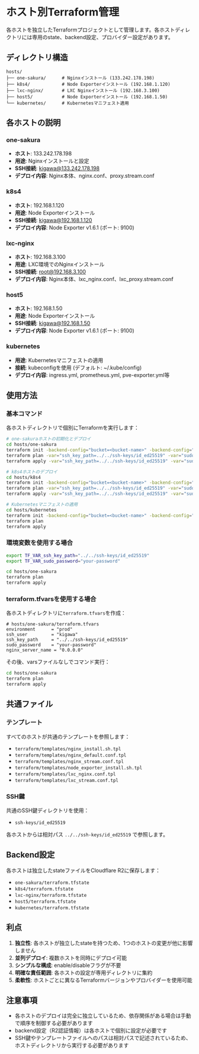 # ホスト別Terraform管理

各ホストを独立したTerraformプロジェクトとして管理します。各ホストディレクトリには専用のstate、backend設定、プロバイダー設定があります。

## ディレクトリ構造

```
hosts/
├── one-sakura/      # Nginxインストール (133.242.178.198)
├── k8s4/            # Node Exporterインストール (192.168.1.120)
├── lxc-nginx/       # LXC Nginxインストール (192.168.3.100)
├── host5/           # Node Exporterインストール (192.168.1.50)
└── kubernetes/      # Kubernetesマニフェスト適用
```

## 各ホストの説明

### one-sakura
- **ホスト**: 133.242.178.198
- **用途**: Nginxインストールと設定
- **SSH接続**: kigawa@133.242.178.198
- **デプロイ内容**: Nginx本体、nginx.conf、proxy.stream.conf

### k8s4
- **ホスト**: 192.168.1.120
- **用途**: Node Exporterインストール
- **SSH接続**: kigawa@192.168.1.120
- **デプロイ内容**: Node Exporter v1.6.1 (ポート: 9100)

### lxc-nginx
- **ホスト**: 192.168.3.100
- **用途**: LXC環境でのNginxインストール
- **SSH接続**: root@192.168.3.100
- **デプロイ内容**: Nginx本体、lxc_nginx.conf、lxc_proxy.stream.conf

### host5
- **ホスト**: 192.168.1.50
- **用途**: Node Exporterインストール
- **SSH接続**: kigawa@192.168.1.50
- **デプロイ内容**: Node Exporter v1.6.1 (ポート: 9100)

### kubernetes
- **用途**: Kubernetesマニフェストの適用
- **接続**: kubeconfigを使用 (デフォルト: ~/.kube/config)
- **デプロイ内容**: ingress.yml, prometheus.yml, pve-exporter.yml等

## 使用方法

### 基本コマンド

各ホストディレクトリで個別にTerraformを実行します：

```bash
# one-sakuraホストの初期化とデプロイ
cd hosts/one-sakura
terraform init -backend-config="bucket=<bucket-name>" -backend-config="key=one-sakura/terraform.tfstate" -backend-config="endpoint=<r2-endpoint>" -backend-config="region=auto" -backend-config="access_key=<access-key>" -backend-config="secret_key=<secret-key>"
terraform plan -var="ssh_key_path=../../ssh-keys/id_ed25519" -var="sudo_password=<password>"
terraform apply -var="ssh_key_path=../../ssh-keys/id_ed25519" -var="sudo_password=<password>"

# k8s4ホストのデプロイ
cd hosts/k8s4
terraform init -backend-config="bucket=<bucket-name>" -backend-config="key=k8s4/terraform.tfstate" -backend-config="endpoint=<r2-endpoint>" -backend-config="region=auto" -backend-config="access_key=<access-key>" -backend-config="secret_key=<secret-key>"
terraform plan -var="ssh_key_path=../../ssh-keys/id_ed25519" -var="sudo_password=<password>"
terraform apply -var="ssh_key_path=../../ssh-keys/id_ed25519" -var="sudo_password=<password>"

# Kubernetesマニフェストの適用
cd hosts/kubernetes
terraform init -backend-config="bucket=<bucket-name>" -backend-config="key=kubernetes/terraform.tfstate" -backend-config="endpoint=<r2-endpoint>" -backend-config="region=auto" -backend-config="access_key=<access-key>" -backend-config="secret_key=<secret-key>"
terraform plan
terraform apply
```

### 環境変数を使用する場合

```bash
export TF_VAR_ssh_key_path="../../ssh-keys/id_ed25519"
export TF_VAR_sudo_password="your-password"

cd hosts/one-sakura
terraform plan
terraform apply
```

### terraform.tfvarsを使用する場合

各ホストディレクトリに`terraform.tfvars`を作成：

```hcl
# hosts/one-sakura/terraform.tfvars
environment      = "prod"
ssh_user         = "kigawa"
ssh_key_path     = "../../ssh-keys/id_ed25519"
sudo_password    = "your-password"
nginx_server_name = "0.0.0.0"
```

その後、varsファイルなしでコマンド実行：

```bash
cd hosts/one-sakura
terraform plan
terraform apply
```

## 共通ファイル

### テンプレート
すべてのホストが共通のテンプレートを参照します：
- `terraform/templates/nginx_install.sh.tpl`
- `terraform/templates/nginx_default.conf.tpl`
- `terraform/templates/nginx_stream.conf.tpl`
- `terraform/templates/node_exporter_install.sh.tpl`
- `terraform/templates/lxc_nginx.conf.tpl`
- `terraform/templates/lxc_stream.conf.tpl`

### SSH鍵
共通のSSH鍵ディレクトリを使用：
- `ssh-keys/id_ed25519`

各ホストからは相対パス `../../ssh-keys/id_ed25519` で参照します。

## Backend設定

各ホストは独立したstateファイルをCloudflare R2に保存します：

- `one-sakura/terraform.tfstate`
- `k8s4/terraform.tfstate`
- `lxc-nginx/terraform.tfstate`
- `host5/terraform.tfstate`
- `kubernetes/terraform.tfstate`

## 利点

1. **独立性**: 各ホストが独立したstateを持つため、1つのホストの変更が他に影響しません
2. **並列デプロイ**: 複数ホストを同時にデプロイ可能
3. **シンプルな構成**: enable/disableフラグが不要
4. **明確な責任範囲**: 各ホストの設定が専用ディレクトリに集約
5. **柔軟性**: ホストごとに異なるTerraformバージョンやプロバイダーを使用可能

## 注意事項

- 各ホストのデプロイは完全に独立しているため、依存関係がある場合は手動で順序を制御する必要があります
- backend設定（R2認証情報）は各ホストで個別に設定が必要です
- SSH鍵やテンプレートファイルへのパスは相対パスで記述されているため、ホストディレクトリから実行する必要があります
